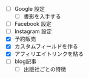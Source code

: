 - [ ] Google 設定
  - [ ] 書影を入手する
- [ ] Facebook 設定
- [ ] Instagram 設定
- [x] 予約販売
- [x] カスタムフィールドを作る
- [x] アフィリエイトリンクを貼る
- [ ] blog記事
  - [ ] 出版社ごとの特徴

